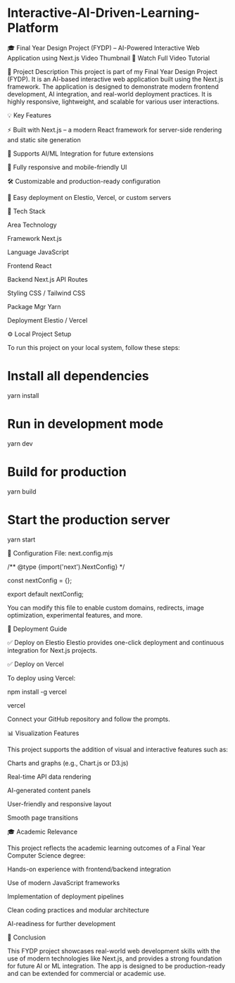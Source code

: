 # Interactive-AI-Driven-Learning-Platform

🎓 Final Year Design Project (FYDP) – AI-Powered Interactive Web Application using Next.js
Video Thumbnail
🔗 Watch Full Video Tutorial

📌 Project Description
This project is part of my Final Year Design Project (FYDP). It is an AI-based interactive web application built using the Next.js framework. The application is designed to demonstrate modern frontend development, AI integration, and real-world deployment practices. It is highly responsive, lightweight, and scalable for various user interactions.

💡 Key Features

⚡ Built with Next.js – a modern React framework for server-side rendering and static site generation

🧠 Supports AI/ML Integration for future extensions

🎯 Fully responsive and mobile-friendly UI

🛠️ Customizable and production-ready configuration

🚀 Easy deployment on Elestio, Vercel, or custom servers

🧰 Tech Stack

Area	Technology

Framework	Next.js

Language	JavaScript

Frontend	React

Backend	Next.js API Routes

Styling	CSS / Tailwind CSS

Package Mgr	Yarn

Deployment	Elestio / Vercel

⚙️ Local Project Setup

To run this project on your local system, follow these steps:

# Install all dependencies

yarn install

# Run in development mode

yarn dev

# Build for production

yarn build

# Start the production server

yarn start

📁 Configuration File: next.config.mjs

/** @type {import('next').NextConfig} */

const nextConfig = {};

export default nextConfig;

You can modify this file to enable custom domains, redirects, image optimization, experimental features, and more.

🚀 Deployment Guide

✅ Deploy on Elestio
Elestio provides one-click deployment and continuous integration for Next.js projects.

✅ Deploy on Vercel

To deploy using Vercel:

npm install -g vercel

vercel

Connect your GitHub repository and follow the prompts.

📊 Visualization Features

This project supports the addition of visual and interactive features such as:

Charts and graphs (e.g., Chart.js or D3.js)

Real-time API data rendering

AI-generated content panels

User-friendly and responsive layout

Smooth page transitions

🎓 Academic Relevance

This project reflects the academic learning outcomes of a Final Year Computer Science degree:

Hands-on experience with frontend/backend integration

Use of modern JavaScript frameworks

Implementation of deployment pipelines

Clean coding practices and modular architecture

AI-readiness for further development

🏁 Conclusion

This FYDP project showcases real-world web development skills with the use of modern technologies like Next.js, and provides a strong foundation for future AI or ML integration. The app is designed to be production-ready and can be extended for commercial or academic use.


